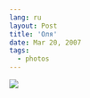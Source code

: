 ```yaml
---
lang: ru
layout: Post
title: 'Оля'
date: Mar 20, 2007
tags:
  - photos
---
```


![](http://wow.sapegin.me/2a040N0S0O0Y/Sapegin-Artem-20D-2007-03-10-280-8052.jpg)
